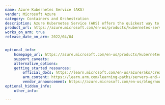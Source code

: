 ```yaml
---
name: Azure Kubernetes Service (AKS)
vendor: Microsoft Azure
category: Containers and Orchestration
description: Azure Kubernetes Service (AKS) offers the quickest way to start developing and deploying cloud-native apps in Azure, datacenters, or at the edge with built-in code-to-cloud pipelines and guardrails.
product_url: https://azure.microsoft.com/en-us/products/kubernetes-service/
works_on_arm: true
release_date_on_arm: 2022/04/04


optional_info:
    homepage_url: https://azure.microsoft.com/en-us/products/kubernetes-service/
    support_caveats:
    alternative_options:
    getting_started_resources:
        official_docs: https://learn.microsoft.com/en-us/azure/aks/create-node-pools#add-an-arm64-node-pool
        arm_content: https://learn.arm.com/learning-paths/servers-and-cloud-computing/aks/
        vendor_announcement: https://azure.microsoft.com/en-us/blog/now-in-preview-azure-virtual-machines-with-ampere-altra-armbased-processors/
optional_hidden_info:
    other_info:

---
```

